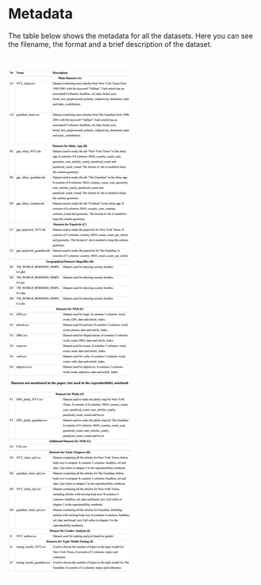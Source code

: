 # Metadata

The table below shows the metadata for all the datasets. Here you can see the filename, the format and a brief description of the dataset. 

<br />

![Metadata](metadata_image.png)



